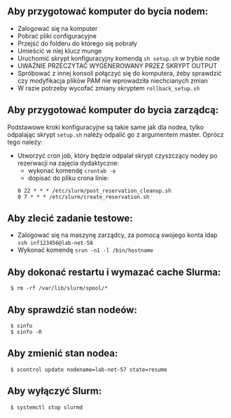 
## Aby przygotować komputer do bycia nodem:
- Zalogować się na komputer 
- Pobrać pliki configuracyjne
- Przejść do folderu do którego się pobrały
- Umieścić w niej klucz munge
- Uruchomić skrypt konfiguracyjny komendą ```sh setup.sh``` w trybie node
- UWAŻNIE PRZECZYTAĆ WYGENEROWANY PRZEZ SKRYPT OUTPUT
- Spróbować z innej konsoli połączyć się do komputera, żeby sprawdzić czy modyfikacja plików PAM nie wprowadziła niechcianych zmian
- W razie potrzeby wycofać zmiany skryptem ```rollback_setup.sh```

## Aby przygotować komputer do bycia zarządcą:
Podstawowe kroki konfiguracyjne są takie same jak dla nodea, tylko odpalając skrypt ```setup.sh``` należy odpalić go z argumentem master. Oprócz tego należy:
- Utworzyć cron job, który będzie odpalał skrypt czyszczący nodey po rezerwacji na zajęcia dydaktyczne:
  - wykonać komendę ```crontab -e```
  - dopisać do pliku crona linie:
  ```
  0 22 * * * /etc/slurm/post_reservation_cleanup.sh
  0 7 * * * /etc/slurm/create_reservation.sh
  ```

## Aby zlecić zadanie testowe:
- Zalogować się na maszynę zarządcy, za pomocą swojego konta ldap ```ssh inf123456@lab-net-58```
- Wykonać komendę ```srun -n1 -l /bin/hostname```

## Aby dokonać restartu i wymazać cache Slurma:
     $ rm -rf /var/lib/slurm/spool/*

## Aby sprawdzić stan nodeów:
     $ sinfo
     $ sinfo -R

## Aby zmienić stan nodea:
     $ scontrol update nodename=lab-net-57 state=resume

## Aby wyłączyć Slurm:
     $ systemctl stop slurmd
